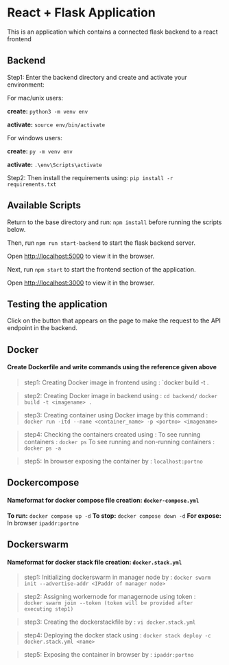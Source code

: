 # React + Flask Application

This is an application which contains a connected flask backend to a react frontend

## Backend
Step1: Enter the backend directory and create and activate your environment:

For mac/unix users: 

**create:** ```python3 -m venv env```

**activate:** `source env/bin/activate`

For windows users: 

**create:** `py -m venv env`

**activate:** `.\env\Scripts\activate`


Step2: Then install the requirements using:
`pip install -r requirements.txt`

## Available Scripts

Return to the base directory and run: `npm install` before running the scripts below.

Then, run `npm run start-backend` to start the flask backend server.

Open [http://localhost:5000](http://localhost:5000) to view it in the browser.

Next, run `npm start` to start the frontend section of the application.

Open [http://localhost:3000](http://localhost:3000) to view it in the browser.

## Testing the application
Click on the button that appears on the page to make the request to the API endpoint in the backend. 

## Docker
#### Create Dockerfile and write commands using the reference given above
>step1: Creating Docker image in frontend using :
`docker build -t <imagename> . 

>step2: Creating Docker image in backend using :
>`cd backend/`
>`docker build -t <imagename> . `

>step3: Creating container using Docker image by this command :
`docker run -itd --name <container_name> -p <portno> <imagename>`

>step4: Checking the containers created using :
>To see running containers : 
>` docker ps ` 
>To see running and non-running containers :
>` docker ps -a ` 

>step5: In browser exposing the container by :
>`localhost:portno`

## Dockercompose
#### Nameformat for docker compose file creation: `docker-compose.yml`
**To run:** `docker compose up -d`
**To stop:** `docker compose down -d`
**For expose:** In browser `ipaddr:portno`

## Dockerswarm 
#### Nameformat for docker stack file creation: `docker.stack.yml`
>step1: Initializing dockerswarm in manager node by :
>`docker swarm init --advertise-addr <IPaddr of manager node>`

>step2: Assigning workernode for managernode using token :  
>`docker swarm join --token (token will be provided after executing step1)`

>step3: Creating the dockerstackfile by :
>`vi docker.stack.yml` 

>step4: Deploying the docker stack using :
>`docker stack deploy -c docker.stack.yml <name>`

>step5: Exposing the container in browser by :
>`ipaddr:portno`
